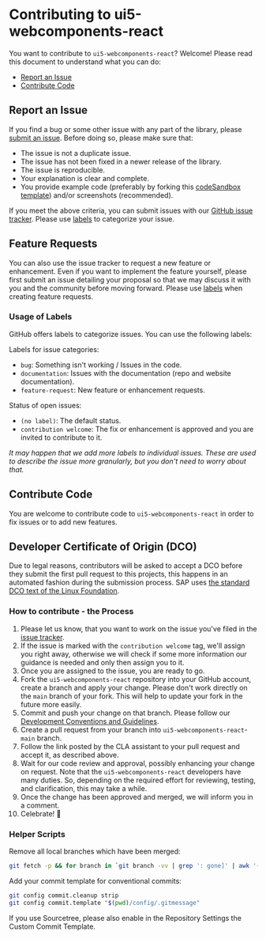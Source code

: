 # Contributing to ui5-webcomponents-react

You want to contribute to `ui5-webcomponents-react`? Welcome! Please read this document to understand what you can do:

- [Report an Issue](#report-an-issue)
- [Contribute Code](#contribute-code)

## Report an Issue

If you find a bug or some other issue with any part of the library, please [submit an issue](https://github.com/SAP/ui5-webcomponents-react/issues). Before doing so, please make sure that:

- The issue is not a duplicate issue.
- The issue has not been fixed in a newer release of the library.
- The issue is reproducible.
- Your explanation is clear and complete.
- You provide example code (preferably by forking this [codeSandbox template](https://codesandbox.io/s/ui5-webcomponents-react-template-29l34)) and/or screenshots (recommended).

If you meet the above criteria, you can submit issues with our [GitHub issue tracker](https://github.com/SAP/ui5-webcomponents-react/issues/new/choose). Please use [labels](#usage-of-labels) to categorize your issue.

## Feature Requests

You can also use the issue tracker to request a new feature or enhancement. Even if you want to implement the feature yourself, please first submit an issue detailing your proposal so that we may discuss it with you and the community before moving forward. Please use [labels](#usage-of-labels) when creating feature requests.

### Usage of Labels

GitHub offers labels to categorize issues. You can use the following labels:

Labels for issue categories:

- `bug`: Something isn't working / Issues in the code.
- `documentation`: Issues with the documentation (repo and website documentation).
- `feature-request`: New feature or enhancement requests.

Status of open issues:

- `(no label)`: The default status.
- `contribution welcome`: The fix or enhancement is approved and you are invited to contribute to it.

_It may happen that we add more labels to individual issues. These are used to describe the issue more granularly, but you don't need to worry about that._

## Contribute Code

You are welcome to contribute code to `ui5-webcomponents-react` in order to fix issues or to add new features.

## Developer Certificate of Origin (DCO)

Due to legal reasons, contributors will be asked to accept a DCO before they submit the first pull request to this projects, this happens in an automated fashion during the submission process.
SAP uses [the standard DCO text of the Linux Foundation](https://developercertificate.org/).

### How to contribute - the Process

1. Please let us know, that you want to work on the issue you've filed in the [issue tracker](https://github.com/SAP/ui5-webcomponents-react/issues).
2. If the issue is marked with the `contribution welcome` tag, we'll assign you right away, otherwise we will check if some more information our guidance is needed and only then assign you to it.
3. Once you are assigned to the issue, you are ready to go.
4. Fork the `ui5-webcomponents-react` repository into your GitHub account, create a branch and apply your change. Please don't work directly on the `main` branch of your fork. This will help to update your fork in the future more easily.
5. Commit and push your change on that branch.
   Please follow our [Development Conventions and Guidelines](/docs/Guidelines.md).
6. Create a pull request from your branch into `ui5-webcomponents-react`-`main` branch.
7. Follow the link posted by the CLA assistant to your pull request and accept it, as described above.
8. Wait for our code review and approval, possibly enhancing your change on request.
   Note that the `ui5-webcomponents-react` developers have many duties. So, depending on the required effort for reviewing, testing, and clarification, this may take a while.
9. Once the change has been approved and merged, we will inform you in a comment.
10. Celebrate! 🎉

### Helper Scripts

Remove all local branches which have been merged:

```bash
git fetch -p && for branch in `git branch -vv | grep ': gone]' | awk '{print $1}'`; do git branch -D $branch; done
```

Add your commit template for conventional commits:

```bash
git config commit.cleanup strip
git config commit.template "$(pwd)/config/.gitmessage"
```

If you use Sourcetree, please also enable in the Repository Settings the Custom Commit Template.
